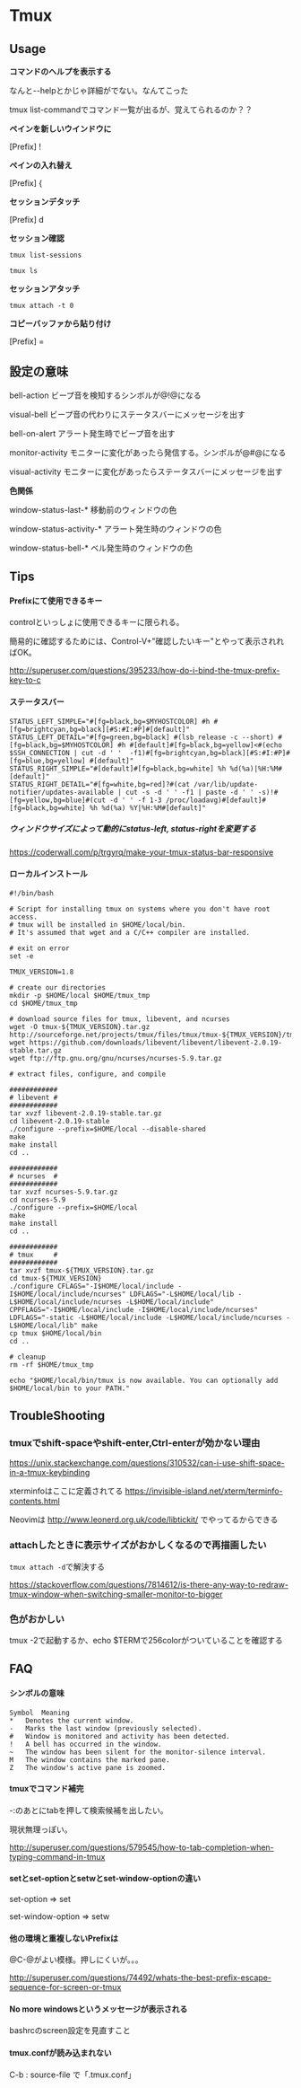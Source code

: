 # Tmux


## Usage

**コマンドのヘルプを表示する**


なんと--helpとかじゃ詳細がでない。なんてこった

tmux list-commandでコマンド一覧が出るが、覚えてられるのか？？


**ペインを新しいウインドウに**

[Prefix] !


**ペインの入れ替え**

[Prefix] {


**セッションデタッチ**

[Prefix] d


**セッション確認**

`tmux list-sessions`

`tmux ls`


**セッションアタッチ**

`tmux attach -t 0`


**コピーバッファから貼り付け**

[Prefix] =


## 設定の意味

bell-action ビープ音を検知するシンボルが@!@になる

visual-bell ビープ音の代わりにステータスバーにメッセージを出す

bell-on-alert アラート発生時でビープ音を出す

monitor-activity モニターに変化があったら発信する。シンボルが@#@になる

visual-activity モニターに変化があったらステータスバーにメッセージを出す


**色関係**

window-status-last-* 移動前のウィンドウの色

window-status-activity-* アラート発生時のウィンドウの色

window-status-bell-* ベル発生時のウィンドウの色


## Tips

#### Prefixにて使用できるキー

controlといっしょに使用できるキーに限られる。

簡易的に確認するためには、Control-V+"確認したいキー"とやって表示されればOK。


http://superuser.com/questions/395233/how-do-i-bind-the-tmux-prefix-key-to-c


#### ステータスバー

~~~
STATUS_LEFT_SIMPLE="#[fg=black,bg=$MYHOSTCOLOR] #h #[fg=brightcyan,bg=black][#S:#I:#P]#[default]"
STATUS_LEFT_DETAIL="#[fg=green,bg=black] #(lsb_release -c --short) #[fg=black,bg=$MYHOSTCOLOR] #h #[default]#[fg=black,bg=yellow]<#(echo $SSH_CONNECTION | cut -d ' '  -f1)#[fg=brightcyan,bg=black][#S:#I:#P]#[fg=blue,bg=yellow] #[default]"
STATUS_RIGHT_SIMPLE="#[default]#[fg=black,bg=white] %h %d(%a)|%H:%M#[default]"
STATUS_RIGHT_DETAIL="#[fg=white,bg=red]?#(cat /var/lib/update-notifier/updates-available | cut -s -d ' ' -f1 | paste -d ' ' -s)!#[fg=yellow,bg=blue]#(cut -d ' ' -f 1-3 /proc/loadavg)#[default]#[fg=black,bg=white] %h %d(%a) %Y|%H:%M#[default]"
~~~


##### ウィンドウサイズによって動的にstatus-left, status-rightを変更する

https://coderwall.com/p/trgyrq/make-your-tmux-status-bar-responsive

#### ローカルインストール

~~~
#!/bin/bash

# Script for installing tmux on systems where you don't have root access.
# tmux will be installed in $HOME/local/bin.
# It's assumed that wget and a C/C++ compiler are installed.

# exit on error
set -e

TMUX_VERSION=1.8

# create our directories
mkdir -p $HOME/local $HOME/tmux_tmp
cd $HOME/tmux_tmp

# download source files for tmux, libevent, and ncurses
wget -O tmux-${TMUX_VERSION}.tar.gz http://sourceforge.net/projects/tmux/files/tmux/tmux-${TMUX_VERSION}/tmux-${TMUX_VERSION}.tar.gz/download
wget https://github.com/downloads/libevent/libevent/libevent-2.0.19-stable.tar.gz
wget ftp://ftp.gnu.org/gnu/ncurses/ncurses-5.9.tar.gz

# extract files, configure, and compile

############
# libevent #
############
tar xvzf libevent-2.0.19-stable.tar.gz
cd libevent-2.0.19-stable
./configure --prefix=$HOME/local --disable-shared
make
make install
cd ..

############
# ncurses  #
############
tar xvzf ncurses-5.9.tar.gz
cd ncurses-5.9
./configure --prefix=$HOME/local
make
make install
cd ..

############
# tmux     #
############
tar xvzf tmux-${TMUX_VERSION}.tar.gz
cd tmux-${TMUX_VERSION}
./configure CFLAGS="-I$HOME/local/include -I$HOME/local/include/ncurses" LDFLAGS="-L$HOME/local/lib -L$HOME/local/include/ncurses -L$HOME/local/include"
CPPFLAGS="-I$HOME/local/include -I$HOME/local/include/ncurses" LDFLAGS="-static -L$HOME/local/include -L$HOME/local/include/ncurses -L$HOME/local/lib" make
cp tmux $HOME/local/bin
cd ..

# cleanup
rm -rf $HOME/tmux_tmp

echo "$HOME/local/bin/tmux is now available. You can optionally add $HOME/local/bin to your PATH."
~~~

## TroubleShooting

### tmuxでshift-spaceやshift-enter,Ctrl-enterが効かない理由

https://unix.stackexchange.com/questions/310532/can-i-use-shift-space-in-a-tmux-keybinding

xterminfoはここに定義されてる
https://invisible-island.net/xterm/terminfo-contents.html

Neovimは
http://www.leonerd.org.uk/code/libtickit/
でやってるからできる


### attachしたときに表示サイズがおかしくなるので再描画したい

`tmux attach -d`で解決する

https://stackoverflow.com/questions/7814612/is-there-any-way-to-redraw-tmux-window-when-switching-smaller-monitor-to-bigger

### 色がおかしい

tmux -2で起動するか、echo $TERMで256colorがついていることを確認する


## FAQ

#### シンボルの意味

~~~
Symbol	Meaning
*	Denotes the current window.
-	Marks the last window (previously selected).
#	Window is monitored and activity has been detected.
!	A bell has occurred in the window.
~	The window has been silent for the monitor-silence interval.
M	The window contains the marked pane.
Z	The window's active pane is zoomed.
~~~

#### tmuxでコマンド補完

<prefix>-:のあとにtabを押して検索候補を出したい。


現状無理っぽい。


http://superuser.com/questions/579545/how-to-tab-completion-when-typing-command-in-tmux



#### setとset-optionとsetwとset-window-optionの違い

set-option        => set

set-window-option => setw


#### 他の環境と重複しないPrefixは

@C-@がよい模様。押しにくいが。。。


http://superuser.com/questions/74492/whats-the-best-prefix-escape-sequence-for-screen-or-tmux


#### No more windowsというメッセージが表示される

bashrcのscreen設定を見直すこと


#### tmux.confが読み込まれない

C-b : source-file で「.tmux.conf」

